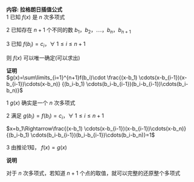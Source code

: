 **内容: 拉格朗日插值公式**  
1 已知 $f(x)$ 是 $n$ 次多项式  
  
2 已知存在 $n+1$ 个不同的数 $b_1，b_2，\cdots，b_n，b_{n+1}$  
  
3 已知 $f(b_i)=c_i，\forall\ 1\le i\le n+1$  
  
则 $f(x)$ 可以唯一确定(可以求出)  
  
**证明**  
 $g(x)=\sum\limits_{i=1}^{n+1}f(b_i)\cdot  
\frac{(x-b_1)  
\cdots(x-b_{i-1})(x-b_{i-1})\cdots(x-b_n)}  
{(b_i-b_1)  
\cdots(b_i-b_{i-1})(b_i-b_{i-1})\cdots(b_i-b_n)}$  
  
1  $g(x)$ 确实是一个 $n$ 次多项式  
  
2 满足 $g(b_i)=f(b_i)=c_i，\forall\ 1\le i\le n+1$  
  
 $x=b_1\Rightarrow\frac{(x-b_1)  
\cdots(x-b_{i-1})(x-b_{i-1})\cdots(x-b_n)}  
{(b_i-b_1)  
\cdots(b_i-b_{i-1})(b_i-b_{i-1})\cdots(b_i-b_n)}=1$  
  
3 由推论1知， $f(x)=g(x)$  
  
  
**说明**  
  
对于 $n$ 次多项式，若知道 $n+1$ 个点的取值，就可以完整的还原整个多项式  
